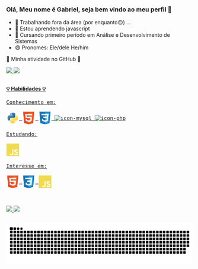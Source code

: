 ### Olá, Meu nome é Gabriel, seja bem vindo ao meu perfil 👋

- 🔭 Trabalhando fora da área (por enquanto🙃) ...
- 🌱 Estou aprendendo javascript
- 📜 Cursando primeiro período em Análise e Desenvolvimento de Sistemas
- 😄 Pronomes: Ele/dele He/him

🎲 Minha atividade no GitHub 🎲

<div>
  <a href="https://github.com/Gabolog">
  <img height="180em"  src="https://github-readme-stats.vercel.app/api?username=Gabolog&show_icons=true&theme=ocean_dark&include_all_commits=true&count_private=true"/>
  <img height="180em"  src="https://github-readme-stats.vercel.app/api/top-langs/?username=Gabolog&layout=compact&langs_count=16&theme=dracula"/>
</div>    
  
##
  
#### 💡 Habilidades 💡
  
<div style="display: inline_block">
  <kbd align="center" background-color="coral">
    <kbd>Conhecimento em:</kbd>
    <br />
    <br />
     <img align="center" alt="icon-Python" height="35" src="https://raw.githubusercontent.com/devicons/devicon/master/icons/python/python-original.svg">
     <img align="center" alt="icon-HTML" height="35" src="https://raw.githubusercontent.com/devicons/devicon/master/icons/html5/html5-original.svg">
     <img align="center" alt="icon-CSS" height="35" src="https://raw.githubusercontent.com/devicons/devicon/master/icons/css3/css3-original.svg">
     <img align="center" alt="icon-mysql" height="35" src="https://cdn.jsdelivr.net/gh/devicons/devicon/icons/mysql/mysql-original.svg" />
     <img align="center" alt="icon-php" height="35" src="https://cdn.jsdelivr.net/gh/devicons/devicon/icons/php/php-plain.svg" />
<br />
<br /> 
</kbd>
  
<kbd align="center" color="purple">
<kbd>Estudando:</kbd>
 <br />
 <br /> 
  <img align="center" alt="icon-Js" height="35" src="https://raw.githubusercontent.com/devicons/devicon/master/icons/javascript/javascript-plain.svg">
<br />
<br />
</kbd> 
  
  
 
  
<kbd align="center">
<kbd>Interesse em:</kbd>
 <br />
 <br />  
  <img align="center" alt="icon-HTML" height="35" src="https://raw.githubusercontent.com/devicons/devicon/master/icons/html5/html5-original.svg">
  <img align="center" alt="icon-CSS" height="35" src="https://raw.githubusercontent.com/devicons/devicon/master/icons/css3/css3-original.svg">
  <img align="center" alt="icon-Js" height="35" src="https://raw.githubusercontent.com/devicons/devicon/master/icons/javascript/javascript-plain.svg">
<br />
<br />
</kbd>  
  
  ##
  
  <div>
      <a href="https://www.linkedin.com/in/gabriel-santos-a60414b8/" target="_blank"><img src="https://img.shields.io/badge/LinkedIn-0077B5?style=for-the-badge&logo=linkedin&logoColor=white" target="_blank">
    </a> 
    <a href="https://www.instagram.com/cabalogb/" target="_blank"><img src="https://img.shields.io/badge/Instagram-E4405F?style=for-the-badge&logo=instagram&logoColor=white" targer="_blank"></a>

  </div>
  
  ##

  ![Snake animation](https://github.com/Gabolog/Gabolog/blob/output/github-contribution-grid-snake.svg)   
